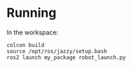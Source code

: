 # Running
In the workspace:

```
colcon build
source /opt/ros/jazzy/setup.bash
ros2 launch my_package robot_launch.py
```
